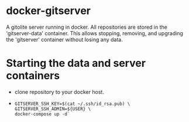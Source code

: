# docker-gitserver
A gitolite server running in docker. All repositories are stored in the
'gitserver-data' container. This allows stopping, removing, and upgrading the
'gitserver' container without losing any data.

# Starting the data and server containers
- clone repository to your docker host.
- ```
  GITSERVER_SSH_KEY=$(cat ~/.ssh/id_rsa.pub) \
  GITSERVER_SSH_ADMIN=${USER} \
  docker-compose up -d`
  ```
